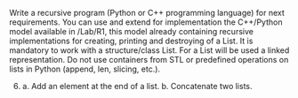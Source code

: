 Write a recursive program (Python or C++ programming language) for next requirements. You can use and extend for implementation the C++/Python model available in /Lab/R1, this model already containing recursive implementations for creating, printing and destroying of a List.
It is mandatory to work with a structure/class List.
For a List will be used a linked representation. Do not use containers from STL or predefined operations on lists in Python (append, len, slicing, etc.).

6. a. Add an element at the end of a list.
b. Concatenate two lists.
